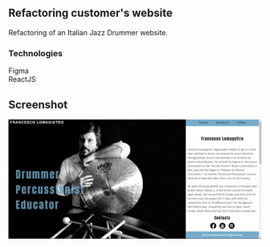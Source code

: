 ## Refactoring customer's website

Refactoring of an Italian Jazz Drummer website.

### Technologies

Figma<br/>
ReactJS

## Screenshot

<img src='screenshot.jpg' width="640">


